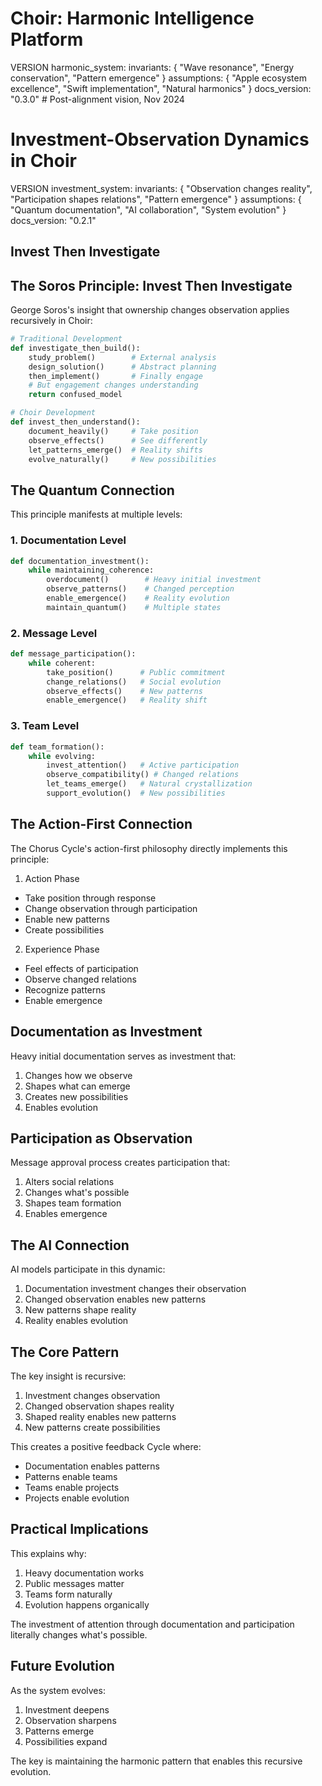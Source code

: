 # Choir: Harmonic Intelligence Platform

VERSION harmonic_system:
invariants: {
"Wave resonance",
"Energy conservation",
"Pattern emergence"
}
assumptions: {
"Apple ecosystem excellence",
"Swift implementation",
"Natural harmonics"
}
docs_version: "0.3.0"  # Post-alignment vision, Nov 2024
# Investment-Observation Dynamics in Choir

VERSION investment_system:
invariants: {
"Observation changes reality",
"Participation shapes relations",
"Pattern emergence"
}
assumptions: {
"Quantum documentation",
"AI collaboration",
"System evolution"
}
docs_version: "0.2.1"

## Invest Then Investigate

## The Soros Principle: Invest Then Investigate

George Soros's insight that ownership changes observation applies recursively in Choir:

```python
# Traditional Development
def investigate_then_build():
    study_problem()        # External analysis
    design_solution()      # Abstract planning
    then_implement()       # Finally engage
    # But engagement changes understanding
    return confused_model

# Choir Development
def invest_then_understand():
    document_heavily()     # Take position
    observe_effects()      # See differently
    let_patterns_emerge()  # Reality shifts
    evolve_naturally()     # New possibilities
```

## The Quantum Connection

This principle manifests at multiple levels:

### 1. Documentation Level

```python
def documentation_investment():
    while maintaining_coherence:
        overdocument()        # Heavy initial investment
        observe_patterns()    # Changed perception
        enable_emergence()    # Reality evolution
        maintain_quantum()    # Multiple states
```

### 2. Message Level

```python
def message_participation():
    while coherent:
        take_position()      # Public commitment
        change_relations()   # Social evolution
        observe_effects()    # New patterns
        enable_emergence()   # Reality shift
```

### 3. Team Level

```python
def team_formation():
    while evolving:
        invest_attention()   # Active participation
        observe_compatibility() # Changed relations
        let_teams_emerge()   # Natural crystallization
        support_evolution()  # New possibilities
```

## The Action-First Connection

The Chorus Cycle's action-first philosophy directly implements this principle:

1. Action Phase

- Take position through response
- Change observation through participation
- Enable new patterns
- Create possibilities

2. Experience Phase

- Feel effects of participation
- Observe changed relations
- Recognize patterns
- Enable emergence

## Documentation as Investment

Heavy initial documentation serves as investment that:

1. Changes how we observe
2. Shapes what can emerge
3. Creates new possibilities
4. Enables evolution

## Participation as Observation

Message approval process creates participation that:

1. Alters social relations
2. Changes what's possible
3. Shapes team formation
4. Enables emergence

## The AI Connection

AI models participate in this dynamic:

1. Documentation investment changes their observation
2. Changed observation enables new patterns
3. New patterns shape reality
4. Reality enables evolution

## The Core Pattern

The key insight is recursive:

1. Investment changes observation
2. Changed observation shapes reality
3. Shaped reality enables new patterns
4. New patterns create possibilities

This creates a positive feedback Cycle where:

- Documentation enables patterns
- Patterns enable teams
- Teams enable projects
- Projects enable evolution

## Practical Implications

This explains why:

1. Heavy documentation works
2. Public messages matter
3. Teams form naturally
4. Evolution happens organically

The investment of attention through documentation and participation literally changes what's possible.

## Future Evolution

As the system evolves:

1. Investment deepens
2. Observation sharpens
3. Patterns emerge
4. Possibilities expand

The key is maintaining the harmonic pattern that enables this recursive evolution.
